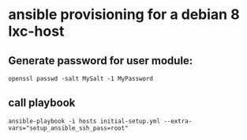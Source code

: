 # ansible provisioning for a debian 8 lxc-host

## Generate password for user module:
    openssl passwd -salt MySalt -1 MyPassword

## call playbook
    ansible-playbook -i hosts initial-setup.yml --extra-vars="setup_ansible_ssh_pass=root"
